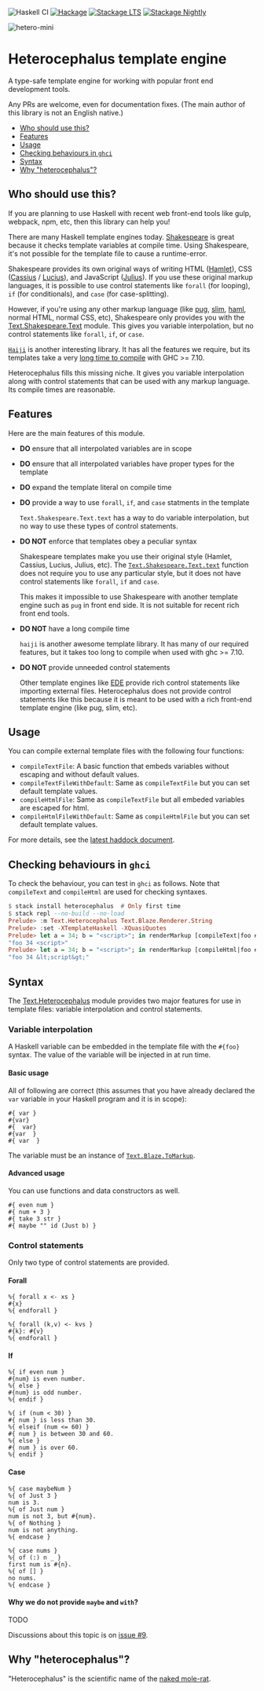 ![Haskell CI](https://github.com/arowM/heterocephalus/workflows/Haskell%20CI/badge.svg)
[![Hackage](https://img.shields.io/hackage/v/heterocephalus.svg)](https://hackage.haskell.org/package/heterocephalus)
[![Stackage LTS](http://stackage.org/package/heterocephalus/badge/lts)](http://stackage.org/lts/package/heterocephalus)
[![Stackage Nightly](http://stackage.org/package/heterocephalus/badge/nightly)](http://stackage.org/nightly/package/heterocephalus)

![hetero-mini](https://cloud.githubusercontent.com/assets/1481749/20267445/2a9da33e-aabe-11e6-8aa7-88e36f0a8d5d.jpg)

# Heterocephalus template engine

A type-safe template engine for working with popular front end development tools.

Any PRs are welcome, even for documentation fixes.  (The main author of this library is not an English native.)

* [Who should use this?](#who-should-use-this)
* [Features](#features)
* [Usage](#usage)
* [Checking behaviours in `ghci`](#checking-behaviours-in-ghci)
* [Syntax](#syntax)
* [Why "heterocephalus"?](#why-heterocephalus)

## Who should use this?

If you are planning to use Haskell with recent web front-end tools like gulp,
webpack, npm, etc, then this library can help you!

There are many Haskell template engines today.
[Shakespeare](http://hackage.haskell.org/package/shakespeare) is great because
it checks template variables at compile time.  Using Shakespeare, it's not
possible for the template file to cause a runtime-error.

Shakespeare provides its own original ways of writing HTML
([Hamlet](https://hackage.haskell.org/package/shakespeare/docs/Text-Hamlet.html)),
CSS
([Cassius](https://hackage.haskell.org/package/shakespeare/docs/Text-Cassius.html)
/
[Lucius](https://hackage.haskell.org/package/shakespeare/docs/Text-Lucius.html)),
and JavaScript
([Julius](https://hackage.haskell.org/package/shakespeare-2.0.11.2/docs/Text-Julius.html)).
If you use these original markup languages, it is possible to use control
statements like `forall` (for looping), `if` (for conditionals), and `case`
(for case-splitting).

However, if you're using any other markup language (like
[pug](https://pugjs.org), [slim](http://slim-lang.com/),
[haml](http://haml.info/), normal HTML, normal CSS, etc), Shakespeare only
provides you with the
[Text.Shakespeare.Text](https://hackage.haskell.org/package/shakespeare/docs/Text-Shakespeare-Text.html)
module.  This gives you variable interpolation, but no control statements like
`forall`, `if`, or `case`.

[`Haiji`](https://hackage.haskell.org/package/haiji) is another interesting
library.  It has all the features we require, but its templates take a very
[long time to compile](https://github.com/blueimpact/kucipong/pull/7) with
GHC >= 7.10.

Heterocephalus fills this missing niche. It gives you variable interpolation
along with control statements that can be used with any markup language.  Its
compile times are reasonable.

## Features

Here are the main features of this module.

* __DO__ ensure that all interpolated variables are in scope

* __DO__ ensure that all interpolated variables have proper types for the template

* __DO__ expand the template literal on compile time

* __DO__ provide a way to use `forall`, `if`, and `case` statments in the template

    `Text.Shakespeare.Text.text` has a way to do variable interpolation, but no
    way to use these types of control statements.

* __DO NOT__ enforce that templates obey a peculiar syntax

    Shakespeare templates make you use their original style (Hamlet, Cassius,
    Lucius, Julius, etc).  The
    [`Text.Shakespeare.Text.text`](https://hackage.haskell.org/package/shakespeare/docs/Text-Shakespeare-Text.html#v:text)
    function does not require you to use any particular style, but it does not
    have control statements like `forall`, `if` and `case`.

    This makes it impossible to use Shakespeare with another template engine
    such as `pug` in front end side.  It is not suitable for recent rich front
    end tools.

* __DO NOT__ have a long compile time

    `haiji` is another awesome template library. It has many of our required
    features, but it takes too long to compile when used with ghc >= 7.10.

* __DO NOT__ provide unneeded control statements

    Other template engines like [EDE](https://hackage.haskell.org/package/ede)
    provide rich control statements like importing external files.
    Heterocephalus does not provide control statements like this because it is
    meant to be used with a rich front-end template engine (like pug, slim,
    etc).

## Usage

You can compile external template files with the following four functions:

* `compileTextFile`: A basic function that embeds variables without escaping and without default values.
* `compileTextFileWithDefault`: Same as `compileTextFile` but you can set default template values.
* `compileHtmlFile`: Same as `compileTextFile` but all embeded variables are escaped for html.
* `compileHtmlFileWithDefault`: Same as `compileHtmlFile` but you can set default template values.

For more details, see the [latest haddock
document](https://www.stackage.org/haddock/nightly/heterocephalus/Text-Heterocephalus.html).

## Checking behaviours in `ghci`

To check the behaviour, you can test in `ghci` as follows. Note that
`compileText` and `compileHtml` are used for checking syntaxes.

```haskell
$ stack install heterocephalus  # Only first time
$ stack repl --no-build --no-load
Prelude> :m Text.Heterocephalus Text.Blaze.Renderer.String
Prelude> :set -XTemplateHaskell -XQuasiQuotes
Prelude> let a = 34; b = "<script>"; in renderMarkup [compileText|foo #{a} #{b}|]
"foo 34 <script>"
Prelude> let a = 34; b = "<script>"; in renderMarkup [compileHtml|foo #{a} #{b}|]
"foo 34 &lt;script&gt;"
```

## Syntax

The
[Text.Heterocephalus](https://www.stackage.org/haddock/nightly/heterocephalus/Text-Heterocephalus.html)
module provides two major features for use in template files: variable interpolation
and control statements.

### Variable interpolation

A Haskell variable can be embedded in the template file with the `#{foo}`
syntax.  The value of the variable will be injected in at run time.

#### Basic usage

All of following are correct (this assumes that you have already declared the
`var` variable in your Haskell program and it is in scope):

```text
#{ var }
#{var}
#{  var}
#{var  }
#{ var  }
```

The variable must be an instance of
[`Text.Blaze.ToMarkup`](https://hackage.haskell.org/package/blaze-markup/docs/Text-Blaze.html#t:ToMarkup).

#### Advanced usage

You can use functions and data constructors as well.

```text
#{ even num }
#{ num + 3 }
#{ take 3 str }
#{ maybe "" id (Just b) }
```

### Control statements

Only two type of control statements are provided.

#### Forall

```
%{ forall x <- xs }
#{x}
%{ endforall }

%{ forall (k,v) <- kvs }
#{k}: #{v}
%{ endforall }
```

#### If

```
%{ if even num }
#{num} is even number.
%{ else }
#{num} is odd number.
%{ endif }
```

```
%{ if (num < 30) }
#{ num } is less than 30.
%{ elseif (num <= 60) }
#{ num } is between 30 and 60.
%{ else }
#{ num } is over 60.
%{ endif }
```

#### Case

```
%{ case maybeNum }
%{ of Just 3 }
num is 3.
%{ of Just num }
num is not 3, but #{num}.
%{ of Nothing }
num is not anything.
%{ endcase }
```

```
%{ case nums }
%{ of (:) n _ }
first num is #{n}.
%{ of [] }
no nums.
%{ endcase }
```

#### Why we do not provide `maybe` and `with`?

TODO

Discussions about this topic is on [issue #9](https://github.com/arowM/heterocephalus/issues/9).

## Why "heterocephalus"?

"Heterocephalus" is the scientific name of the [naked mole-rat](https://en.wikipedia.org/wiki/Naked_mole-rat).
